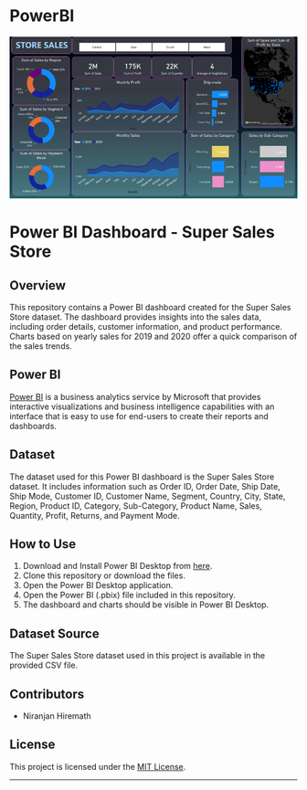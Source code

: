 # PowerBI

![Alt Text](Image.png)
# Power BI Dashboard - Super Sales Store

## Overview

This repository contains a Power BI dashboard created for the Super Sales Store dataset. The dashboard provides insights into the sales data, including order details, customer information, and product performance. Charts based on yearly sales for 2019 and 2020 offer a quick comparison of the sales trends.

## Power BI

[Power BI](https://powerbi.microsoft.com/) is a business analytics service by Microsoft that provides interactive visualizations and business intelligence capabilities with an interface that is easy to use for end-users to create their reports and dashboards.

## Dataset

The dataset used for this Power BI dashboard is the Super Sales Store dataset. It includes information such as Order ID, Order Date, Ship Date, Ship Mode, Customer ID, Customer Name, Segment, Country, City, State, Region, Product ID, Category, Sub-Category, Product Name, Sales, Quantity, Profit, Returns, and Payment Mode.


## How to Use

1. Download and Install Power BI Desktop from [here](https://powerbi.microsoft.com/desktop/).
2. Clone this repository or download the files.
3. Open the Power BI Desktop application.
4. Open the Power BI (.pbix) file included in this repository.
5. The dashboard and charts should be visible in Power BI Desktop.

## Dataset Source

The Super Sales Store dataset used in this project is available in the provided CSV file.

## Contributors

- Niranjan Hiremath

## License

This project is licensed under the [MIT License](LICENSE).

---

